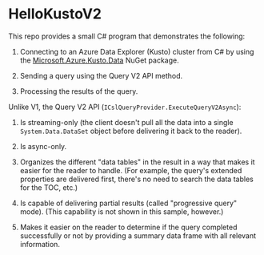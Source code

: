 # HelloKustoV2

This repo provides a small C# program that demonstrates the following:

1. Connecting to an Azure Data Explorer (Kusto) cluster
   from C# by using the [Microsoft.Azure.Kusto.Data](https://www.nuget.org/packages/Microsoft.Azure.Kusto.Data)
   NuGet package.

2. Sending a query using the Query V2 API method.

3. Processing the results of the query.

Unlike V1, the Query V2 API (`ICslQueryProvider.ExecuteQueryV2Async`):

1. Is streaming-only (the client doesn't pull all the data into a single
   `System.Data.DataSet` object before delivering it back to the reader).

1. Is async-only.

1. Organizes the different "data tables" in the result in a way that makes
   it easier for the reader to handle. (For example, the query's extended
   properties are delivered first, there's no need to search the data tables
   for the TOC, etc.)

1. Is capable of delivering partial results (called "progressive query" mode).
   (This capability is not shown in this sample, however.)

1. Makes it easier on the reader to determine if the query completed successfully
   or not by providing a summary data frame with all relevant information.

